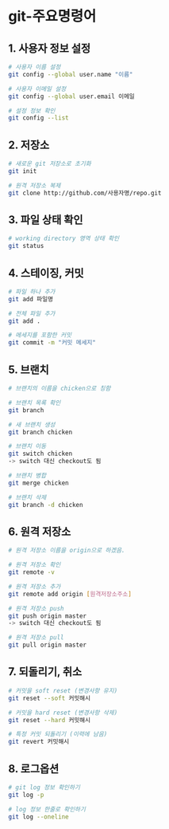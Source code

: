 # git-주요명령어 

## 1. 사용자 정보 설정
```bash
# 사용자 이름 설정
git config --global user.name "이름"

# 사용자 이메일 설정
git config --global user.email 이메일

# 설정 정보 확인
git config --list
```

## 2. 저장소
```bash
# 새로운 git 저장소로 초기화
git init

# 원격 저장소 복제
git clone http://github.com/사용자명/repo.git
```

## 3. 파일 상태 확인
```bash
# working directory 영역 상태 확인
git status
```

## 4. 스테이징, 커밋
```bash
# 파일 하나 추가
git add 파일명

# 전체 파일 추가
git add .

# 메세지를 포함한 커밋
git commit -m "커밋 메세지"
```

## 5. 브랜치

```bash
# 브랜치의 이름을 chicken으로 칭함

# 브랜치 목록 확인
git branch

# 새 브랜치 생성
git branch chicken

# 브랜치 이동
git switch chicken
-> switch 대신 checkout도 됨

# 브랜치 병합
git merge chicken

# 브랜치 삭제
git branch -d chicken

```

## 6. 원격 저장소
```bash
# 원격 저장소 이름을 origin으로 하겠음.

# 원격 저장소 확인
git remote -v

# 원격 저장소 추가
git remote add origin [원격저장소주소]

# 원격 저장소 push
git push origin master
-> switch 대신 checkout도 됨

# 원격 저장소 pull
git pull origin master

```

## 7. 되돌리기, 취소
```bash
# 커밋을 soft reset (변경사항 유지)
git reset --soft 커밋해시

# 커밋을 hard reset (변경사항 삭제)
git reset --hard 커밋해시

# 특정 커밋 되돌리기 (이력에 남음)
git revert 커밋해시

```

## 8. 로그옵션
```bash
# git log 정보 확인하기
git log -p

# log 정보 한줄로 확인하기
git log --oneline

```



